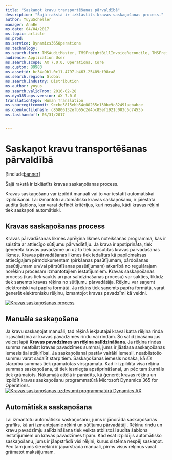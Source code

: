 ```yaml
---
title: "Saskaņot kravu transportēšanas pārvaldībā"
description: "Šajā rakstā ir izklāstīts kravas saskaņošanas process."
author: YuyuScheller
manager: AnnBe
ms.date: 04/04/2017
ms.topic: article
ms.prod: 
ms.service: Dynamics365Operations
ms.technology: 
ms.search.form: TMSAuditMaster, TMSFreightBillInvoiceReconcile, TMSFreightBillSummary, TMSFreightBillType, TMSFreightMatchReason, TMSInvoiceTable
audience: Application User
ms.search.scope: AX 7.0.0, Operations, Core
ms.custom: 89983
ms.assetid: bc34a9b1-0c11-4797-b463-25409cf98ca8
ms.search.region: Global
ms.search.industry: Distribution
ms.author: yuyus
ms.search.validFrom: 2016-02-28
ms.dyn365.ops.version: AX 7.0.0
translationtype: Human Translation
ms.sourcegitcommit: 9ccbe5815ebb54e00265e130be9c82491aebabce
ms.openlocfilehash: c85806132efb65c2d4bc85ef1921c003c5c7453b
ms.lasthandoff: 03/31/2017


---
```


# <a name="reconcile-freight-in-transportation-management"></a>Saskaņot kravu transportēšanas pārvaldībā

[!include[banner](../includes/banner.md)]


Šajā rakstā ir izklāstīts kravas saskaņošanas process.

Kravas saskaņošanu var izpildīt manuāli vai to var iestatīt automātiskai izpildīšanai. Lai izmantotu automātisko kravas saskaņošanu, ir jāiestata audita šablons, kur varat definēt kritērijus, kuri nosaka, kādi kravas rēķini tiek saskaņoti automātiski.

## <a name="the-freight-reconciliation-process"></a>Kravas saskaņošanas process
Kravas pārvadāšanas likmes aprēķina likmes noteikšanas programma, kas ir saistīta ar attiecīgo sūtījumu pārvadātāju. Ja krava ir apstiprināta, tiek ģenerēta kravas pavadzīme un uz to tiek pārsūtītas kravas pārvadāšanas likmes. Kravas pārvadāšanas likmes tiek iedalītas kā papildmaksas attiecīgajam pirmdokumentam (pirkšanas pasūtījumam, pārdošanas pasūtījumam un/vai pārsūtīšanas pasūtījumam) atkarībā no regulārajam norēķinu procesam izmantotajiem iestatījumiem. Kravas saskaņošanas process (kas tiek saukts arī par salīdzināšanas procesu) var sākties, tiklīdz tiek saņemts kravas rēķins no sūtījumu pārvadātāja. Rēķinu var saņemt elektroniski vai papīra formātā. Ja rēķins tiek saņemts papīra formātā, varat ģenerēt elektronisku rēķinu, izmantojot kravas pavadzīmi kā veidni. 

[![Kravas saskaņošanas process](./media/freight-reconcilation-process.jpg)](./media/freight-reconcilation-process.jpg)

## <a name="manual-reconciliation"></a>Manuāla saskaņošana
Ja kravu saskaņojat manuāli, tad rēķinā iekļautajai kravai katra rēķina rinda ir jāsalīdzina ar kravas pavadzīmes rindu vai rindām. Šo salīdzināšanu jūs veicat lapā **Kravas pavadzīmes un rēķina salīdzināšana**. Ja rēķina rindas summa neatbilst kravas pavadzīmes summai, jums ir jāatlasa saskaņošanas iemesls šai atšķirībai. Ja saskaņošanai pastāv vairāki iemesli, neatbilstošo summu varat sadalīt starp tiem. Saskaņošanas iemesls nosaka, kā šīs starpību summas tiek grāmatotas virsgrāmatā. Kad ir izpildīta visa rēķina summas saskaņošana, tā tiek iesniegta apstiprināšanai, un pēc tam žurnāls tiek grāmatots. Nākamajā attēlā ir parādīts, kā ģenerēt kravas rēķinu un izpildīt kravas saskaņošanu programmatūrā Microsoft Dynamics 365 for Operations. 
[![Kravas saskaņošanas uzdevumi programmatūrā Dynamics AX](./media/processflowforfreightreconciliation.jpg)](./media/processflowforfreightreconciliation.jpg)
## <a name="automatic-reconciliation"></a>Automātiska saskaņošana
Lai izmantotu automātisko saskaņošanu, jums ir jānorāda saskaņošanas grafiks, kā arī izmantojamie rēķini un sūtījumu pārvadātāji. Rēķinu rindu un kravu pavadzīmju salīdzināšana tiek veikta atbilstoši audita šablona iestatījumiem un kravas pavadzīmes tipam. Kad esat izpildījis automātisko saskaņošanu, jums ir jāapstrādā visi rēķini, kurus sistēma nespēj saskaņot. Pēc tam jums šie rēķini ir jāpārstrādā manuāli, pirms visus rēķinus varat grāmatot maksājumam.




